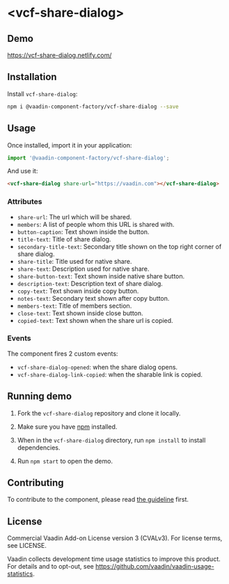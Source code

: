 # &lt;vcf-share-dialog&gt;

## Demo

https://vcf-share-dialog.netlify.com/

## Installation

Install `vcf-share-dialog`:

```sh
npm i @vaadin-component-factory/vcf-share-dialog --save
```

## Usage

Once installed, import it in your application:

```js
import '@vaadin-component-factory/vcf-share-dialog';
```

And use it:

```html
<vcf-share-dialog share-url="https://vaadin.com"></vcf-share-dialog>
```

### Attributes

- `share-url`: The url which will be shared.
- `members`: A list of people whom this URL is shared with.
- `button-caption`: Text shown inside the button.
- `title-text`: Title of share dialog.
- `secondary-title-text`: Secondary title shown on the top right corner of share dialog.
- `share-title`: Title used for native share.
- `share-text`: Description used for native share.
- `share-button-text`: Text shown inside native share button.
- `description-text`: Description text of share dialog.
- `copy-text`: Text shown inside copy button.
- `notes-text`: Secondary text shown after copy button.
- `members-text`: Title of members section.
- `close-text`: Text shown inside close button.
- `copied-text`: Text shown when the share url is copied.

### Events

The component fires 2 custom events:

- `vcf-share-dialog-opened`: when the share dialog opens.
- `vcf-share-dialog-link-copied`: when the sharable link is copied.

## Running demo

1. Fork the `vcf-share-dialog` repository and clone it locally.

1. Make sure you have [npm](https://www.npmjs.com/) installed.

1. When in the `vcf-share-dialog` directory, run `npm install` to install dependencies.

1. Run `npm start` to open the demo.

## Contributing

To contribute to the component, please read [the guideline](https://github.com/vaadin/vaadin-core/blob/master/CONTRIBUTING.md) first.

## License

Commercial Vaadin Add-on License version 3 (CVALv3). For license terms, see LICENSE.

Vaadin collects development time usage statistics to improve this product. For details and to opt-out, see https://github.com/vaadin/vaadin-usage-statistics.
